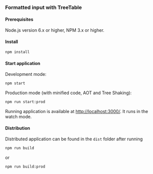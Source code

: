 ### Formatted input with TreeTable

#### Prerequisites

Node.js version 6.x or higher, NPM 3.x or higher.

#### Install

```sh
npm install
```

#### Start application

Development mode:

```sh
npm start
```

Production mode (with minified code, AOT and Tree Shaking):

```sh
npm run start:prod
```

Running application is available at [http://localhost:3000/](http://localhost:3000/). It runs in the watch mode.

#### Distribution

Distributed application can be found in the `dist` folder after running

```sh
npm run build
```

or

```sh
npm run build:prod
```